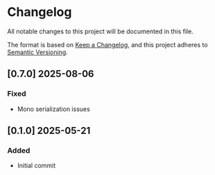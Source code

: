 # Changelog
All notable changes to this project will be documented in this file.

The format is based on [Keep a Changelog](https://keepachangelog.com/en/1.0.0/),
and this project adheres to [Semantic Versioning](https://semver.org/spec/v2.0.0.html).

## [0.7.0] 2025-08-06
### Fixed
- Mono serialization issues

## [0.1.0] 2025-05-21
### Added
- Initial commit
